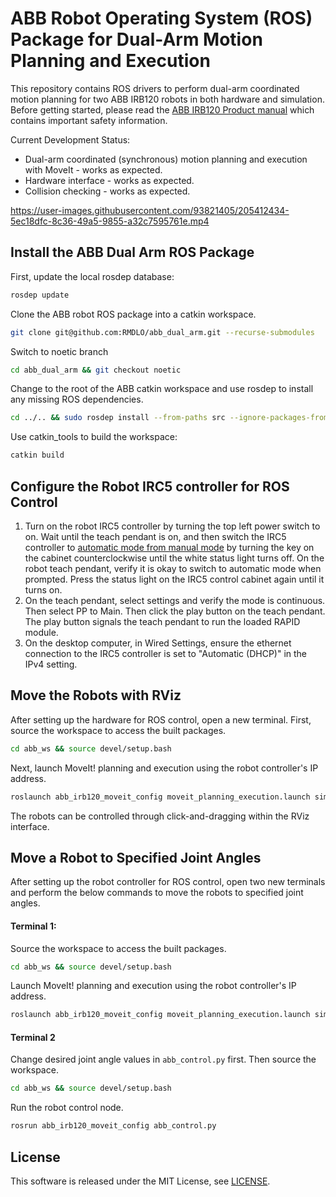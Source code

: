 # ABB Robot Operating System (ROS) Package for Dual-Arm Motion Planning and Execution

This repository contains ROS drivers to perform dual-arm coordinated motion planning for two ABB IRB120 robots in both hardware and simulation. Before getting started, please read the [ABB IRB120 Product manual](https://library.e.abb.com/public/35c8d30aebad4d13b945a1943e354ac5/3HAC035728%20PM%20IRB%20120-en.pdf) which contains important safety information.

Current Development Status:

- Dual-arm coordinated (synchronous) motion planning and execution with MoveIt - works as expected.
- Hardware interface - works as expected.
- Collision checking - works as expected.  

https://user-images.githubusercontent.com/93821405/205412434-5ec18dfc-8c36-49a5-9855-a32c7595761e.mp4


## Install the ABB Dual Arm ROS Package

First, update the local rosdep database:

```bash
rosdep update
```

Clone the ABB robot ROS package into a catkin workspace.

```bash
git clone git@github.com:RMDLO/abb_dual_arm.git --recurse-submodules
```

Switch to noetic branch

```bash
cd abb_dual_arm && git checkout noetic
```

Change to the root of the ABB catkin workspace and use rosdep to install any missing ROS dependencies.

```bash
cd ../.. && sudo rosdep install --from-paths src --ignore-packages-from-source --rosdistro noetic
```
Use catkin_tools to build the workspace:

```bash
catkin build
```

## Configure the Robot IRC5 controller for ROS Control

1. Turn on the robot IRC5 controller by turning the top left power switch to on. Wait until the teach pendant is on, and then switch the IRC5 controller to [automatic mode from manual mode](!http://wiki.ros.org/abb_driver/Tutorials/RunServer) by turning the key on the cabinet counterclockwise until the white status light turns off. On the robot teach pendant, verify it is okay to switch to automatic mode when prompted. Press the status light on the IRC5 control cabinet again until it turns on.
2.  On the teach pendant, select settings and verify the mode is continuous. Then select PP to Main. Then click the play button on the teach pendant. The play button signals the teach pendant to run the loaded RAPID module.
3. On the desktop computer, in Wired Settings, ensure the ethernet connection to the IRC5 controller is set to "Automatic (DHCP)" in the IPv4 setting. 

## Move the Robots with RViz

After setting up the hardware for ROS control, open a new terminal. First, source the workspace to access the built packages.

```bash
cd abb_ws && source devel/setup.bash
```
Next, launch MoveIt! planning and execution using the robot controller's IP address.
```bash
roslaunch abb_irb120_moveit_config moveit_planning_execution.launch sim:=false robot_ip:=192.168.125.1
```
The robots can be controlled through click-and-dragging within the RViz interface.

## Move a Robot to Specified Joint Angles

After setting up the robot controller for ROS control, open two new terminals and perform the below commands to move the robots to specified joint angles.

#### Terminal 1:

Source the workspace to access the built packages.
```bash
cd abb_ws && source devel/setup.bash
```
Launch MoveIt! planning and execution using the robot controller's IP address.
```bash
roslaunch abb_irb120_moveit_config moveit_planning_execution.launch sim:=false robot_ip:=192.168.125.1
```

#### Terminal 2 

Change desired joint angle values in `abb_control.py` first. Then source the workspace.
```bash
cd abb_ws && source devel/setup.bash
```
Run the robot control node.
```bash
rosrun abb_irb120_moveit_config abb_control.py
```

## License

This software is released under the MIT License, see [LICENSE](./LICENSE).